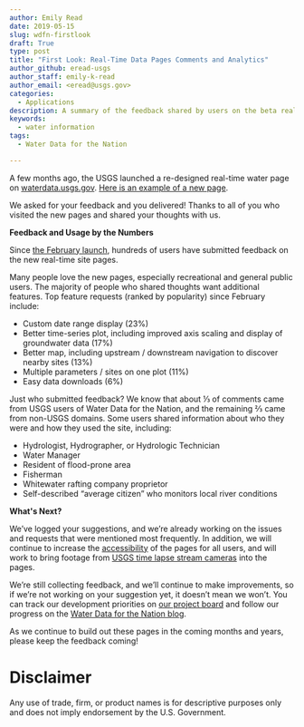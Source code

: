 ```yaml
---
author: Emily Read
date: 2019-05-15
slug: wdfn-firstlook
draft: True
type: post
title: "First Look: Real-Time Data Pages Comments and Analytics"
author_github: eread-usgs
author_staff: emily-k-read
author_email: <eread@usgs.gov>
categories:
  - Applications
description: A summary of the feedback shared by users on the beta real-time data pages in the spring of 2019
keywords:
  - water information
tags:
  - Water Data for the Nation

---
```


A few months ago, the USGS launched a re-designed real-time water page on [waterdata.usgs.gov](https://waterdata.usgs.gov). [Here is an example of a new page](https://waterdata.usgs.gov/monitoring-location/09380000/).

We asked for your feedback and you delivered! Thanks to all of you who visited the new pages and shared your thoughts with us.

**Feedback and Usage by the Numbers**

Since [the February launch](https://waterdata.usgs.gov/blog/wdfn-tng/), hundreds of users have submitted feedback on the new real-time site pages.

Many people love the new pages, especially recreational and general public users. The majority of people who shared thoughts want additional features. Top feature requests (ranked by popularity) since February include:

* Custom date range display (23%)
* Better time-series plot, including improved axis scaling and display of groundwater data (17%)
* Better map, including upstream / downstream navigation to discover nearby sites (13%)
* Multiple parameters / sites on one plot (11%)
* Easy data downloads (6%)

Just who submitted feedback? We know that about ⅓ of comments came from USGS users of Water Data for the Nation, and the remaining ⅔ came from non-USGS domains. Some users shared information about who they were and how they used the site, including:

* Hydrologist, Hydrographer, or Hydrologic Technician
* Water Manager
* Resident of flood-prone area
* Fisherman
* Whitewater rafting company proprietor
* Self-described “average citizen” who monitors local river conditions

**What's Next?**

We’ve logged your suggestions, and we’re already working on the issues and requests that were mentioned most frequently. In addition, we will continue to increase the [accessibility](https://www.w3.org/WAI/fundamentals/accessibility-intro/) of the pages for all users, and will work to bring footage from [USGS time lapse stream cameras](https://cida.usgs.gov/stormsummary/timelapse/dashboard.html) into the pages.

We’re still collecting feedback, and we’ll continue to make improvements, so if we’re not working on your suggestion yet, it doesn’t mean we won’t. You can track our development priorities on [our project board](https://github.com/usgs/waterdataui/projects/2) and follow our progress on the [Water Data for the Nation blog](https://waterdata.usgs.gov/blog/tags/water-data-for-the-nation/).

As we continue to build out these pages in the coming months and years, please keep the feedback coming!




Disclaimer
==========
Any use of trade, firm, or product names is for descriptive purposes only and does not imply endorsement by the U.S. Government.
